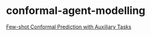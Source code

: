 # conformal-agent-modelling
[Few-shot Conformal Prediction with Auxiliary Tasks](https://arxiv.org/abs/2102.08898) 

